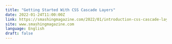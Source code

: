 ```yaml
---
title: "Getting Started With CSS Cascade Layers"
date: 2022-01-24T11:00:00Z
link: https://smashingmagazine.com/2022/01/introduction-css-cascade-layers/?utm_medium=RSS&utm_source=news.12bit.vn
site: www.smashingmagazine.com
language: English
draft: false
---
```

